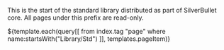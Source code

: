 This is the start of the standard library distributed as part of SilverBullet core. All pages under this prefix are read-only.

${template.each(query[[
  from index.tag "page"
  where name:startsWith("Library/Std")
]], templates.pageItem)}